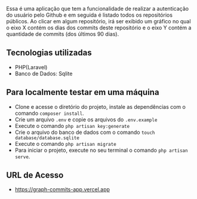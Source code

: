 Essa é uma aplicação que tem a funcionalidade de realizar a autenticação do usuário pelo Github e em seguida é listado todos os repositórios públicos.
Ao clicar em algum repositório, irá ser exibido um gráfico no qual o eixo X contém os dias dos commits deste repositório e o eixo Y contém a quantidade de commits (dos últimos 90 dias).

## Tecnologias utilizadas

- PHP(Laravel)
- Banco de Dados: Sqlite

## Para localmente testar em uma máquina

- Clone e acesse o diretório do projeto, instale as dependências com o comando `composer install`.
- Crie um arquivo `.env` e copie os arquivos do `.env.example`
- Execute o comando `php artisan key:generate`
- Crie o arquivo do banco de dados com o comando `touch database/database.sqlite`
- Execute o comando `php artisan migrate`
- Para iniciar o projeto, execute no seu terminal o comando `php artisan serve`.

## URL de Acesso
- https://graph-commits-app.vercel.app